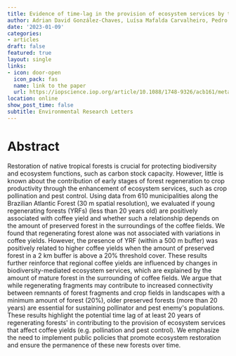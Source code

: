 ```yaml
---
title: Evidence of time-lag in the provision of ecosystem services by tropical regenerating forests to coffee yields
author: Adrian David González-Chaves, Luísa Mafalda Carvalheiro, Pedro Ribeiro Piffer, Francisco d'Albertas, Teresa Cristina Giannini, Blande Felipe Viana, Jean Paul Metzger
date: '2023-01-09'
categories: 
- articles
draft: false
featured: true
layout: single
links:
- icon: door-open
  icon_pack: fas
  name: link to the paper
  url: https://iopscience.iop.org/article/10.1088/1748-9326/acb161/meta
location: online
show_post_time: false
subtitle: Environmental Research Letters
---
```


# Abstract

Restoration of native tropical forests is crucial for protecting biodiversity and ecosystem functions, such as carbon stock capacity. However, little is known about the contribution of early stages of forest regeneration to crop productivity through the enhancement of ecosystem services, such as crop pollination and pest control. Using data from 610 municipalities along the Brazilian Atlantic Forest (30 m spatial resolution), we evaluated if young regenerating forests (YRFs) (less than 20 years old) are positively associated with coffee yield and whether such a relationship depends on the amount of preserved forest in the surroundings of the coffee fields. We found that regenerating forest alone was not associated with variations in coffee yields. However, the presence of YRF (within a 500 m buffer) was positively related to higher coffee yields when the amount of preserved forest in a 2 km buffer is above a 20% threshold cover. These results further reinforce that regional coffee yields are influenced by changes in biodiversity-mediated ecosystem services, which are explained by the amount of mature forest in the surrounding of coffee fields. We argue that while regenerating fragments may contribute to increased connectivity between remnants of forest fragments and crop fields in landscapes with a minimum amount of forest (20%), older preserved forests (more than 20 years) are essential for sustaining pollinator and pest enemy's populations. These results highlight the potential time lag of at least 20 years of regenerating forests' in contributing to the provision of ecosystem services that affect coffee yields (e.g. pollination and pest control). We emphasize the need to implement public policies that promote ecosystem restoration and ensure the permanence of these new forests over time.
